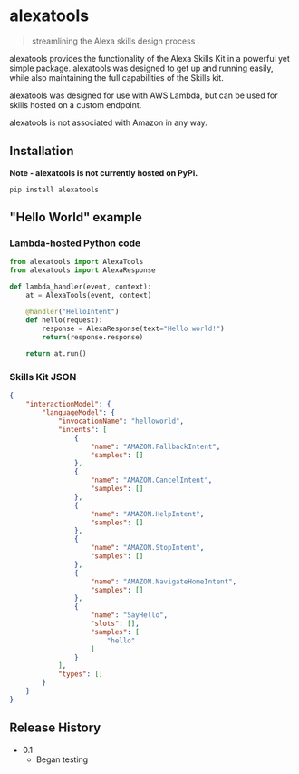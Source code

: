 # alexatools
>streamlining the Alexa skills design process

alexatools provides the functionality of the Alexa Skills Kit in a powerful yet simple package. alexatools was designed to get up and running easily, while also maintaining the full capabilities of the Skills kit.

alexatools was designed for use with AWS Lambda, but can be used for skills hosted on a custom endpoint.

alexatools is not associated with Amazon in any way.

## Installation

**Note - alexatools is not currently hosted on PyPi.**

`pip install alexatools`

## "Hello World" example
### Lambda-hosted Python code
```python
from alexatools import AlexaTools
from alexatools import AlexaResponse

def lambda_handler(event, context):
	at = AlexaTools(event, context)

	@handler("HelloIntent")
	def hello(request):
		response = AlexaResponse(text="Hello world!")
		return(response.response)
	
	return at.run()
```

### Skills Kit JSON
```json
{
    "interactionModel": {
        "languageModel": {
            "invocationName": "helloworld",
            "intents": [
                {
                    "name": "AMAZON.FallbackIntent",
                    "samples": []
                },
                {
                    "name": "AMAZON.CancelIntent",
                    "samples": []
                },
                {
                    "name": "AMAZON.HelpIntent",
                    "samples": []
                },
                {
                    "name": "AMAZON.StopIntent",
                    "samples": []
                },
                {
                    "name": "AMAZON.NavigateHomeIntent",
                    "samples": []
                },
                {
                    "name": "SayHello",
                    "slots": [],
                    "samples": [
                        "hello"
                    ]
                }
            ],
            "types": []
        }
    }
}
```

## Release History

* 0.1
	* Began testing